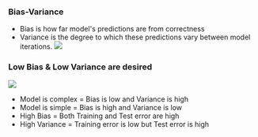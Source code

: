 ### Bias-Variance
* Bias is how far model's predictions are from correctness
* Variance is the degree to which these predictions vary between model iterations.
![](https://www.kdnuggets.com/wp-content/uploads/bias-and-variance.jpg)

### Low Bias & Low Variance are desired
![](https://www.kdnuggets.com/wp-content/uploads/bias-variance-total-error.jpg)
* Model is complex = Bias is low and Variance is high
* Model is simple = Bias is high and Variance is low
* High Bias = Both Training and Test error are high
* High Variance = Training error is low but Test error is high

 <br/>
